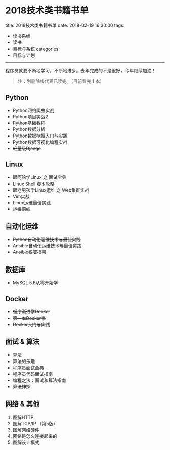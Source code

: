 # 2018技术类书籍书单

title: 2018技术类书籍书单
date: 2018-02-19 16:30:00
tags:
- 读书系统
- 读书
- 目标与系统
categories:
- 目标与计划

---

程序员就要不断地学习，不断地进步。去年完成的不是很好，今年继续加油！
> 注：划删除线代表已读完。（目前看完 **1** 本）

## Python

- Python网络爬虫实战
- Python项目实战2
- ~~Python基础教程~~
- Python数据分析
- Python数据挖掘入门与实践
- Python数据可视化编程实战
- ~~轻量级Django~~


## Linux

- 跟阿铭学Linux 之 面试宝典
- Linux Shell 脚本攻略
- 跟老男孩学Linux运维 之 Web集群实战
- Vim实战
- ~~Linux运维最佳实践~~
- ~~运维前线~~

## 自动化运维

- ~~Python自动化运维技术与最佳实践~~
- ~~Ansible自动化运维技术与最佳实践~~
- ~~Ansible权威指南~~

## 数据库

- MySQL 5.6从零开始学

## Docker

- ~~循序渐进学Docker~~
- ~~第一本Docker书~~
- ~~Docker入门与实践~~


## 面试 & 算法

- 算法
- 算法的乐趣
- 程序员面试金典
- 程序员代码面试指南
- 编程之法：面试和算法指南
- ~~算法神探~~

## 网络 & 其他
1. 图解HTTP
2. 图解TCP/IP （第5版）
3. 图解网络硬件
4. 网络是怎么连接起来的
5. 图解设计模式

